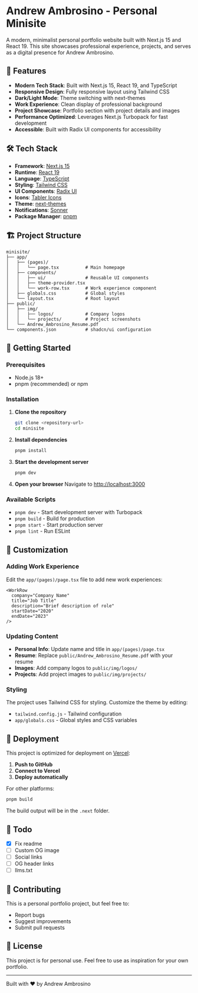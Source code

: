 # Andrew Ambrosino - Personal Minisite

A modern, minimalist personal portfolio website built with Next.js 15 and React 19. This site showcases professional
experience, projects, and serves as a digital presence for Andrew Ambrosino.

## 🚀 Features

- **Modern Tech Stack**: Built with Next.js 15, React 19, and TypeScript
- **Responsive Design**: Fully responsive layout using Tailwind CSS
- **Dark/Light Mode**: Theme switching with next-themes
- **Work Experience**: Clean display of professional background
- **Project Showcase**: Portfolio section with project details and images
- **Performance Optimized**: Leverages Next.js Turbopack for fast development
- **Accessible**: Built with Radix UI components for accessibility

## 🛠️ Tech Stack

- **Framework**: [Next.js 15](https://nextjs.org/)
- **Runtime**: [React 19](https://react.dev/)
- **Language**: [TypeScript](https://www.typescriptlang.org/)
- **Styling**: [Tailwind CSS](https://tailwindcss.com/)
- **UI Components**: [Radix UI](https://www.radix-ui.com/)
- **Icons**: [Tabler Icons](https://tabler.io/icons)
- **Theme**: [next-themes](https://github.com/pacocoursey/next-themes)
- **Notifications**: [Sonner](https://sonner.emilkowal.ski/)
- **Package Manager**: [pnpm](https://pnpm.io/)

## 🏗️ Project Structure

```
minisite/
├── app/
│   ├── (pages)/
│   │   └── page.tsx          # Main homepage
│   ├── components/
│   │   ├── ui/               # Reusable UI components
│   │   ├── theme-provider.tsx
│   │   └── work-row.tsx      # Work experience component
│   ├── globals.css           # Global styles
│   └── layout.tsx            # Root layout
├── public/
│   ├── img/
│   │   ├── logos/            # Company logos
│   │   └── projects/         # Project screenshots
│   └── Andrew_Ambrosino_Resume.pdf
└── components.json           # shadcn/ui configuration
```

## 🚦 Getting Started

### Prerequisites

- Node.js 18+
- pnpm (recommended) or npm

### Installation

1. **Clone the repository**

   ```bash
   git clone <repository-url>
   cd minisite
   ```

2. **Install dependencies**

   ```bash
   pnpm install
   ```

3. **Start the development server**

   ```bash
   pnpm dev
   ```

4. **Open your browser** Navigate to [http://localhost:3000](http://localhost:3000)

### Available Scripts

- `pnpm dev` - Start development server with Turbopack
- `pnpm build` - Build for production
- `pnpm start` - Start production server
- `pnpm lint` - Run ESLint

## 🎨 Customization

### Adding Work Experience

Edit the `app/(pages)/page.tsx` file to add new work experiences:

```tsx
<WorkRow
  company="Company Name"
  title="Job Title"
  description="Brief description of role"
  startDate="2020"
  endDate="2023"
/>
```

### Updating Content

- **Personal Info**: Update name and title in `app/(pages)/page.tsx`
- **Resume**: Replace `public/Andrew_Ambrosino_Resume.pdf` with your resume
- **Images**: Add company logos to `public/img/logos/`
- **Projects**: Add project images to `public/img/projects/`

### Styling

The project uses Tailwind CSS for styling. Customize the theme by editing:

- `tailwind.config.js` - Tailwind configuration
- `app/globals.css` - Global styles and CSS variables

## 🚀 Deployment

This project is optimized for deployment on [Vercel](https://vercel.com):

1. **Push to GitHub**
2. **Connect to Vercel**
3. **Deploy automatically**

For other platforms:

```bash
pnpm build
```

The build output will be in the `.next` folder.

## 📝 Todo

- [x] Fix readme
- [ ] Custom OG image
- [ ] Social links
- [ ] OG header links
- [ ] llms.txt

## 🤝 Contributing

This is a personal portfolio project, but feel free to:

- Report bugs
- Suggest improvements
- Submit pull requests

## 📄 License

This project is for personal use. Feel free to use as inspiration for your own portfolio.

---

Built with ❤️ by Andrew Ambrosino
